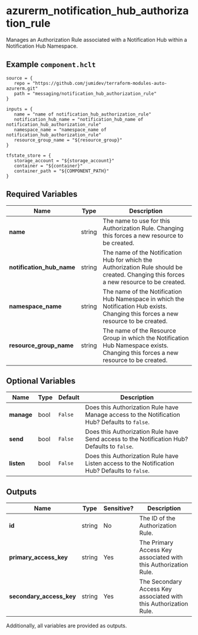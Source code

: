 # azurerm_notification_hub_authorization_rule

Manages an Authorization Rule associated with a Notification Hub within a Notification Hub Namespace.

## Example `component.hclt`

```hcl
source = {
   repo = "https://github.com/jumidev/terraform-modules-auto-azurerm.git" 
   path = "messaging/notification_hub_authorization_rule" 
}

inputs = {
   name = "name of notification_hub_authorization_rule" 
   notification_hub_name = "notification_hub_name of notification_hub_authorization_rule" 
   namespace_name = "namespace_name of notification_hub_authorization_rule" 
   resource_group_name = "${resource_group}" 
}

tfstate_store = {
   storage_account = "${storage_account}" 
   container = "${container}" 
   container_path = "${COMPONENT_PATH}" 
}

```

## Required Variables

| Name | Type |  Description |
| ---- | --------- |  ----------- |
| **name** | string |  The name to use for this Authorization Rule. Changing this forces a new resource to be created. | 
| **notification_hub_name** | string |  The name of the Notification Hub for which the Authorization Rule should be created. Changing this forces a new resource to be created. | 
| **namespace_name** | string |  The name of the Notification Hub Namespace in which the Notification Hub exists. Changing this forces a new resource to be created. | 
| **resource_group_name** | string |  The name of the Resource Group in which the Notification Hub Namespace exists. Changing this forces a new resource to be created. | 

## Optional Variables

| Name | Type |  Default  |  Description |
| ---- | --------- |  ----------- | ----------- |
| **manage** | bool |  `False`  |  Does this Authorization Rule have Manage access to the Notification Hub? Defaults to `false`. | 
| **send** | bool |  `False`  |  Does this Authorization Rule have Send access to the Notification Hub? Defaults to `false`. | 
| **listen** | bool |  `False`  |  Does this Authorization Rule have Listen access to the Notification Hub? Defaults to `false`. | 



## Outputs

| Name | Type | Sensitive? | Description |
| ---- | ---- | --------- | --------- |
| **id** | string | No  | The ID of the Authorization Rule. | 
| **primary_access_key** | string | Yes  | The Primary Access Key associated with this Authorization Rule. | 
| **secondary_access_key** | string | Yes  | The Secondary Access Key associated with this Authorization Rule. | 

Additionally, all variables are provided as outputs.
